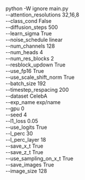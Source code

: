 python -W ignore main.py \
    --attention_resolutions 32,16,8 \
    --class_cond False \
    --diffusion_steps 500 \
    --learn_sigma True \
    --noise_schedule linear \
    --num_channels 128 \
    --num_heads 4 \
    --num_res_blocks 2 \
    --resblock_updown True \
    --use_fp16 True \
    --use_scale_shift_norm True \
    --batch_size 192 \
    --timestep_respacing 200  \
    --dataset CelebA \
    --exp_name exp/name \
    --gpu 0 \
    --seed 4 \
    --l1_loss 0.05 \
    --use_logits True \
    --l_perc 30 \
    --l_perc_layer 18 \
    --save_x_t True \
    --save_z_t True\
    --use_sampling_on_x_t True \
    --save_images True \
    --image_size 128

